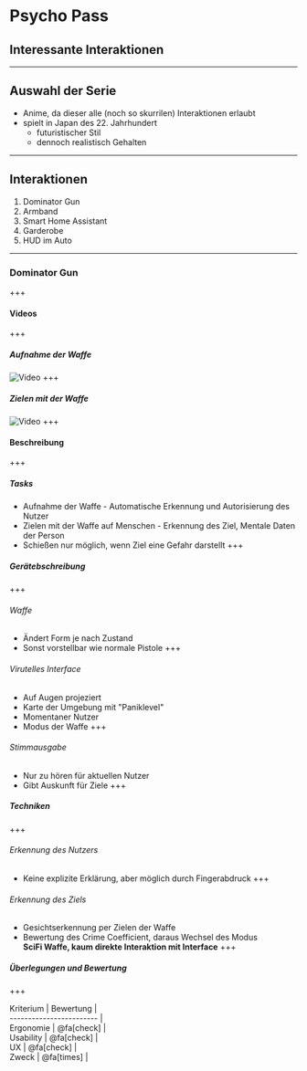 # Psycho Pass
## Interessante Interaktionen
---
## Auswahl der Serie
- Anime, da dieser alle (noch so skurrilen) Interaktionen erlaubt
- spielt in Japan des 22. Jahrhundert
    - futuristischer Stil
    - dennoch realistisch Gehalten
---
## Interaktionen
1. Dominator Gun
2. Armband
3. Smart Home Assistant
4. Garderobe
5. HUD im Auto
---
### Dominator Gun
+++
#### Videos
+++
##### Aufnahme der Waffe 
![Video](https://www.youtube.com/embed/E-hGtr92TSA?start=474&end=494&iv_load_policy=3)
+++
##### Zielen mit der Waffe
![Video](https://www.youtube.com/embed/E-hGtr92TSA?start=682&end=691&iv_load_policy=3)
+++
#### Beschreibung
+++
##### Tasks
- Aufnahme der Waffe - Automatische Erkennung und Autorisierung des Nutzer
- Zielen mit der Waffe auf Menschen - Erkennung des Ziel, Mentale Daten der Person
- Schießen nur möglich, wenn Ziel eine Gefahr darstellt
+++
##### Gerätebschreibung
+++
###### Waffe
- Ändert Form je nach Zustand
- Sonst vorstellbar wie normale Pistole
+++
###### Virutelles Interface
- Auf Augen projeziert
- Karte der Umgebung mit "Paniklevel"
- Momentaner Nutzer
- Modus der Waffe
+++
###### Stimmausgabe
- Nur zu hören für aktuellen Nutzer
- Gibt Auskunft für Ziele
+++
##### Techniken
+++
###### Erkennung des Nutzers
- Keine explizite Erklärung, aber möglich durch Fingerabdruck
+++
###### Erkennung des Ziels
- Gesichtserkennung per Zielen der Waffe
- Bewertung des Crime Coefficient, daraus Wechsel des Modus  
**SciFi Waffe, kaum direkte Interaktion mit Interface**
+++
##### Überlegungen und Bewertung
+++

Kriterium   | Bewertung     |  
------------------------    |  
Ergonomie   | @fa[check]    |  
Usability   | @fa[check]    |  
UX          | @fa[check]    |  
Zweck       | @fa[times]    |  